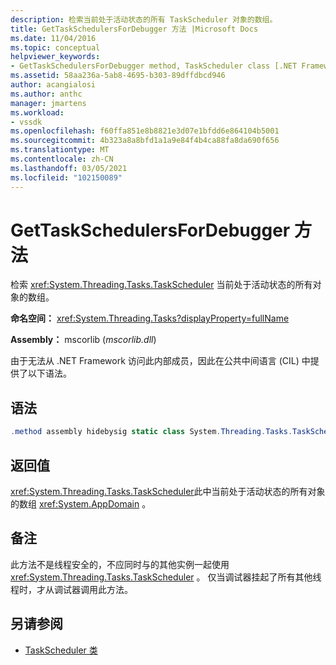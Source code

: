 ```yaml
---
description: 检索当前处于活动状态的所有 TaskScheduler 对象的数组。
title: GetTaskSchedulersForDebugger 方法 |Microsoft Docs
ms.date: 11/04/2016
ms.topic: conceptual
helpviewer_keywords:
- GetTaskSchedulersForDebugger method, TaskScheduler class [.NET Framework debug engines]
ms.assetid: 58aa236a-5ab8-4695-b303-89dffdbcd946
author: acangialosi
ms.author: anthc
manager: jmartens
ms.workload:
- vssdk
ms.openlocfilehash: f60ffa851e8b8821e3d07e1bfdd6e864104b5001
ms.sourcegitcommit: 4b323a8a8bfd1a1a9e84f4b4ca88fa8da690f656
ms.translationtype: MT
ms.contentlocale: zh-CN
ms.lasthandoff: 03/05/2021
ms.locfileid: "102150089"
---
```

# <a name="gettaskschedulersfordebugger-method"></a>GetTaskSchedulersForDebugger 方法
检索 <xref:System.Threading.Tasks.TaskScheduler> 当前处于活动状态的所有对象的数组。

 **命名空间：** <xref:System.Threading.Tasks?displayProperty=fullName>

 **Assembly：** mscorlib (*mscorlib.dll*) 

 由于无法从 .NET Framework 访问此内部成员，因此在公共中间语言 (CIL) 中提供了以下语法。

## <a name="syntax"></a>语法

```csharp
.method assembly hidebysig static class System.Threading.Tasks.TaskScheduler[] GetTaskSchedulersForDebugger() cil managed
```

## <a name="return-value"></a>返回值
 <xref:System.Threading.Tasks.TaskScheduler>此中当前处于活动状态的所有对象的数组 <xref:System.AppDomain> 。

## <a name="remarks"></a>备注
 此方法不是线程安全的，不应同时与的其他实例一起使用 <xref:System.Threading.Tasks.TaskScheduler> 。 仅当调试器挂起了所有其他线程时，才从调试器调用此方法。

## <a name="see-also"></a>另请参阅
- [TaskScheduler 类](../../extensibility/debugger/taskscheduler-class-internal-members.md)
